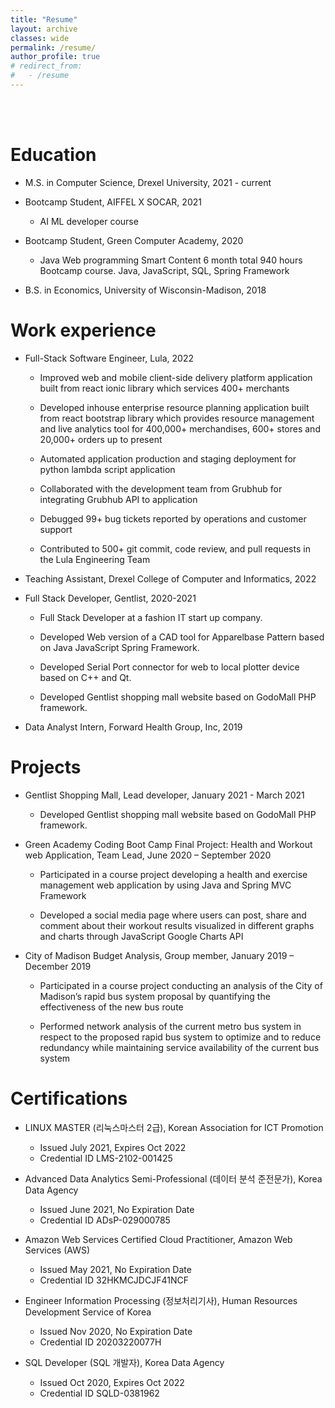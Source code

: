 ```yaml
---
title: "Resume"
layout: archive
classes: wide
permalink: /resume/
author_profile: true
# redirect_from:
#   - /resume
---
```


<br/><br/>

Education
======

* M.S. in Computer Science, Drexel University, 2021 - current

* Bootcamp Student, AIFFEL X SOCAR, 2021
    - AI ML developer course 

* Bootcamp Student, Green Computer Academy, 2020
    - Java Web programming Smart Content 6 month total 940 hours Bootcamp course. Java, JavaScript, SQL, Spring Framework

* B.S. in Economics, University of Wisconsin-Madison, 2018



Work experience
======
* Full-Stack Software Engineer, Lula, 2022

    - Improved web and mobile client-side delivery platform application built from react ionic library which services 400+ merchants 

    - Developed inhouse enterprise resource planning application built from react bootstrap library which provides resource management and live analytics tool for 400,000+ merchandises, 600+ stores and 20,000+ orders up to present

    - Automated application production and staging deployment for python lambda script application

    - Collaborated with the development team from Grubhub for integrating Grubhub API to application

    - Debugged 99+ bug tickets reported by operations and customer support 
    
    - Contributed to 500+ git commit, code review, and pull requests in the Lula Engineering Team


* Teaching Assistant, Drexel College of Computer and Informatics, 2022 

* Full Stack Developer, Gentlist, 2020-2021

    - Full Stack Developer at a fashion IT start up company. 

    - Developed Web version of a CAD tool for Apparelbase Pattern based on Java JavaScript Spring Framework. 

    - Developed Serial Port connector for web to local plotter device based on C++ and Qt. 

    - Developed Gentlist shopping mall website based on GodoMall PHP framework. 

* Data Analyst Intern, Forward Health Group, Inc, 2019



Projects
======

* Gentlist Shopping Mall, Lead developer, January 2021 - March 2021

    - Developed Gentlist shopping mall website based on GodoMall PHP framework.  

* Green Academy Coding Boot Camp Final Project: Health and Workout web Application, Team Lead, June 2020 – September 2020

    - Participated in a course project developing a health and exercise management web application by using Java and Spring MVC Framework 
    
    - Developed a social media page where users can post, share and comment about their workout results visualized in different graphs and charts through JavaScript Google Charts API

* City of Madison Budget Analysis, Group member, January 2019 – December 2019

    - Participated in a course project conducting an analysis of the City of Madison’s rapid bus system proposal by quantifying the effectiveness of the new bus route 

    - Performed network analysis of the current metro bus system in respect to the proposed rapid bus system to optimize and to reduce redundancy while maintaining service availability of the current bus system



Certifications
=====

* LINUX MASTER (리눅스마스터 2급), Korean Association for ICT Promotion

    - Issued July 2021, Expires Oct 2022
    - Credential ID LMS-2102-001425

* Advanced Data Analytics Semi-Professional (데이터 분석 준전문가), Korea Data Agency

    - Issued June 2021, No Expiration Date
    - Credential ID ADsP-029000785

* Amazon Web Services Certified Cloud Practitioner, Amazon Web Services (AWS)

    - Issued May 2021, No Expiration Date
    - Credential ID 32HKMCJDCJF41NCF

* Engineer Information Processing (정보처리기사), Human Resources Development Service of Korea

    - Issued Nov 2020, No Expiration Date
    - Credential ID 20203220077H

* SQL Developer (SQL 개발자), Korea Data Agency

    - Issued Oct 2020, Expires Oct 2022
    - Credential ID SQLD-0381962





